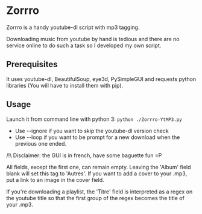 # Zorrro
Zorrro is a handy youtube-dl script with mp3 tagging.

Downloading music from youtube by hand is tedious and there are no service online to do such a task so I developed my own script.

## Prerequisites
It uses youtube-dl, BeautifulSoup, eye3d, PySimpleGUI and requests python libraries (You will have to install them with pip).

## Usage
Launch it from command line with python 3: `python ./Zorrro-YtMP3.py`
* Use --ignore if you want to skip the youtube-dl version check
* Use --loop if you want to be prompt for a new download when the previous one ended.

/!\ Disclaimer: the GUI is in french, have some baguette fun =P

All fields, except the first one, can remain empty.
Leaving the 'Album' field blank will set this tag to 'Autres'.
If you want to add a cover to your .mp3, put a link to an image in the cover field.

If you're downloading a playlist, the 'Titre' field is interpreted as a regex on the youtube title so that the first group of the regex becomes the title of your .mp3.
